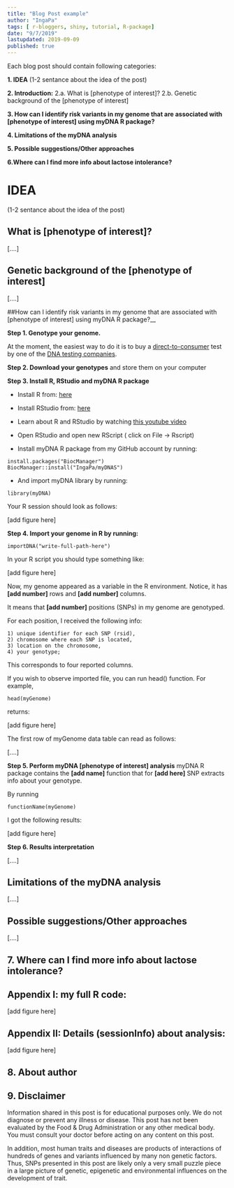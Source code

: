 ```yaml
---
title: "Blog Post example"
author: "IngaPa"
tags: [ r-bloggers, shiny, tutorial, R-package]
date: "9/7/2019"
lastupdated: 2019-09-09
published: true
---
```


 Each blog post should contain following categories:
  
  __1. IDEA__ (1-2 sentance about the idea of the post)
  
  __2. Introduction:__
      2.a. What is [phenotype of interest]?
      2.b. Genetic background of the [phenotype of interest]
      
  __3. How can I identify risk variants in my genome that are associated with [phenotype of interest] using myDNA R package?__
  
  __4. Limitations of the myDNA analysis__
  
  __5. Possible suggestions/Other approaches__

  __6.Where can I find more info about lactose intolerance?__


# IDEA

(1-2 sentance about the idea of the post)
  
## What is [phenotype of interest]?
[....]

## Genetic background of the [phenotype of interest]
 [....]
 
##How can I identify risk variants in my genome that are associated with [phenotype of interest] using myDNA R package?__



__Step 1. Genotype your genome.__ 

At the moment, the easiest way to do it is to buy a [direct-to-consumer](https://www.fda.gov/medical-devices/vitro-diagnostics/direct-consumer-tests) test by one of the [DNA testing companies](https://isogg.org/wiki/List_of_DNA_testing_companies). 



__Step 2. Download your genotypes__ and store them on your computer

__Step 3. Install R, RStudio and myDNA R package__

*  Install R from: [here](https://cloud.r-project.org/)
*  Install RStudio from: [here](https://download1.rstudio.org/desktop/windows/RStudio-1.2.1335.exe)
*  Learn about R and RStudio by watching [this youtube video](https://www.youtube.com/watch?v=lVKMsaWju8w)

*  Open RStudio and open new RScript ( click on File -> Rscript) 
*  Install myDNA R package from my GitHub account by running:


```{r}
install.packages("BiocManager") 
BiocManager::install("IngaPa/myDNAS")

```

* 	And import myDNA library by running:

```{r}
library(myDNA)	
```
Your R session should look as follows:
 
[add figure here] 
  
  
__Step 4. Import your genome in R by running:__  
  
  
```{r}
importDNA("write-full-path-here") 
```
In your R script you should type something like:

[add figure here]

Now, my genome appeared as a variable in the R environment.
Notice, it has __[add number]__ rows and __[add number]__ columns.
  
  
  
It means that __[add number]__ positions (SNPs) in my genome are genotyped.



For each position, I received the following info:

    1) unique identifier for each SNP (rsid), 
    2) chromosome where each SNP is located,
    3) location on the chromosome,
    4) your genotype;

This corresponds to four reported columns.

If you wish to observe imported file, you can run head() function. For example, 

```{r}
head(myGenome) 
```
returns: 
  
[add figure here]
  

The first row of myGenome data table can read as follows:

[....]



__Step 5. Perform myDNA [phenotype of interest] analysis__
myDNA R package contains the __[add name]__ function that for __[add here]__ SNP extracts info about your genotype. 



By running
```{r}
functionName(myGenome)
```
 I got the following results:
 
[add figure here]


__Step 6. Results interpretation__

[....]


## Limitations of the myDNA analysis
[....]


## Possible suggestions/Other approaches
[....]


## 7. Where can I find more info about lactose intolerance?


## Appendix I: my full R code:
[add figure here]

## Appendix II: Details (sessionInfo) about analysis:
[add figure here]



## 8. About author

## 9. Disclaimer

Information shared in this post is for educational purposes only. We do not diagnose or prevent any illness or disease. This post has not been evaluated by the Food & Drug Administration or any other medical body. You must consult your doctor before acting on any content on this post.

In addition,  most human traits and diseases are products of interactions of hundreds of genes and variants influenced by many non genetic factors. Thus, SNPs presented in this post are likely only a very small puzzle piece in a large picture of genetic, epigenetic and environmental influences on the development of trait. 

